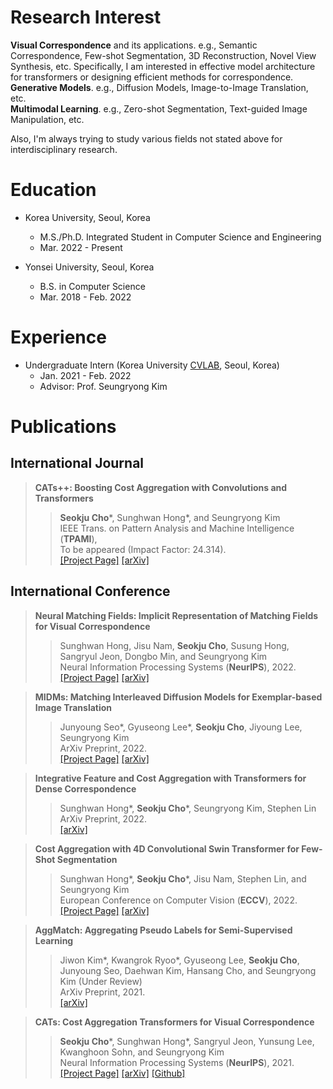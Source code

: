 # Research Interest
**Visual Correspondence** and its applications. e.g., Semantic Correspondence, Few-shot Segmentation, 3D Reconstruction, Novel View Synthesis, etc. Specifically, I am interested in effective model architecture for transformers or designing efficient methods for correspondence. <br>
**Generative Models**. e.g., Diffusion Models, Image-to-Image Translation, etc. <br>
**Multimodal Learning**. e.g., Zero-shot Segmentation, Text-guided Image Manipulation, etc. <br>


Also, I'm always trying to study various fields not stated above for interdisciplinary research.

# Education

* Korea University, Seoul, Korea
  * M.S./Ph.D. Integrated Student in Computer Science and Engineering
  * Mar. 2022 - Present

* Yonsei University, Seoul, Korea
  * B.S. in Computer Science
  * Mar. 2018 - Feb. 2022

# Experience

* Undergraduate Intern (Korea University <a href="https://cvlab.korea.ac.kr">CVLAB</a>, Seoul, Korea)
  * Jan. 2021 - Feb. 2022
  * Advisor: Prof. Seungryong Kim

# Publications

## International Journal

> **CATs++: Boosting Cost Aggregation with Convolutions and Transformers**<br>
>> **Seokju Cho**\*, Sunghwan Hong*, and Seungryong Kim<br>
>> IEEE Trans. on Pattern Analysis and Machine Intelligence (**TPAMI**), <br> To be appeared (Impact Factor: 24.314).<br>
>> <a href="https://ku-cvlab.github.io/CATs-PlusPlus-Project-Page/">[Project Page]</a> <a href="https://arxiv.org/abs/2202.06817">[arXiv]</a>

## International Conference

> **Neural Matching Fields: Implicit Representation of Matching Fields for Visual Correspondence**<br>
>> Sunghwan Hong, Jisu Nam, **Seokju Cho**, Susung Hong,  Sangryul Jeon, Dongbo Min, and Seungryong Kim<br>
>> Neural Information Processing Systems (**NeurIPS**), 2022.<br>
>> <a href="https://ku-cvlab.github.io/NeMF/">[Project Page]</a> <a href="https://arxiv.org/abs/2210.02689">[arXiv]</a> 

> **MIDMs: Matching Interleaved Diffusion Models for Exemplar-based Image Translation**<br>
>> Junyoung Seo\*, Gyuseong Lee\*, **Seokju Cho**, Jiyoung Lee, Seungryong Kim<br>
>> ArXiv Preprint, 2022.<br>
>> <a href="https://ku-cvlab.github.io/MIDMs/">[Project Page]</a> <a href="https://arxiv.org/abs/2209.11047">[arXiv]</a> 

> **Integrative Feature and Cost Aggregation with Transformers for Dense Correspondence**<br>
>> Sunghwan Hong\*, **Seokju Cho**\*, Seungryong Kim, Stephen Lin<br>
>> ArXiv Preprint, 2022.<br>
>> <a href="https://arxiv.org/abs/2209.08742">[arXiv]</a> 

> **Cost Aggregation with 4D Convolutional Swin Transformer for Few-Shot Segmentation**<br>
>> Sunghwan Hong*, **Seokju Cho**\*, Jisu Nam, Stephen Lin, and Seungryong Kim<br>
>> European Conference on Computer Vision (**ECCV**), 2022.<br>
>> <a href="https://seokju-cho.github.io/VAT/">[Project Page]</a> <a href="https://arxiv.org/abs/2207.10866">[arXiv]</a> 
<!-- <a href="https://github.com/Seokju-Cho/Volumetric-Aggregation-Transformer">[Github]</a> -->

> **AggMatch: Aggregating Pseudo Labels for Semi-Supervised Learning**<br>
>> Jiwon Kim\*, Kwangrok Ryoo\*, Gyuseong Lee, **Seokju Cho**, Junyoung Seo, Daehwan Kim, Hansang Cho, and Seungryong Kim (Under Review)<br>
>> ArXiv Preprint, 2021.<br>
>> <a href="https://arxiv.org/abs/2201.10444">[arXiv]</a>

> **CATs: Cost Aggregation Transformers for Visual Correspondence**
>> **Seokju Cho**\*, Sunghwan Hong*, Sangryul Jeon, Yunsung Lee, Kwanghoon Sohn, and Seungryong Kim<br>
>> Neural Information Processing Systems (**NeurIPS**), 2021.<br>
>> <a href="https://sunghwanhong.github.io/CATs/">[Project Page]</a> <a href="https://arxiv.org/abs/2106.02520">[arXiv]</a> <a href="https://github.com/SunghwanHong/Cost-Aggregation-transformers">[Github]</a>

